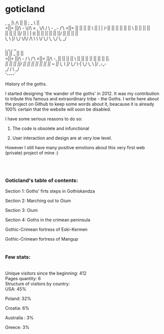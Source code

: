 goticland
=========

,  ,,                                    |\                             /\ 
  ||  ||                ;        _           \\                           ||  
 =||= ||/\\  _-_        \\/\/\  < \, \\/\\  / \\  _-_  ,._-_        /'\\ =||= 
  ||  || || || \\       || | |  /-|| || || || || || \\  ||         || ||  ||  
  ||  || || ||/         || | | (( || || || || || ||/    ||         || ||  ||  
  \\, \\ |/ \\,/        \\/\\/  \/\\ \\ \\  \\/  \\,/   \\,        \\,/   \\, 
        _/                                                                    
                                                                             
                                                    
   ,  ,,                              ,  ,,          
  ||  ||                  _          ||  ||          
 =||= ||/\\  _-_         / \\  /'\\ =||= ||/\\  _-_, 
  ||  || || || \\       || || || ||  ||  || || ||_.  
  ||  || || ||/         || || || ||  ||  || ||  ~ || 
  \\, \\ |/ \\,/        \\_-| \\,/   \\, \\ |/ ,-_-  
        _/               /  \              _/        
                        '----`                       


History of the goths.

I started designing 'the wander of the goths' in 2012. 
It was my contribution to tribute this famous and extraordinary tribe - the Goths.
I write here about the project on Github to keep some words about it, beacause it is 
already 100% certain that the website will soon be disabled.

I have some serious reasons to do so:

1) The code is obsolete and infunctional

2) User interaction and design are at very low level.

However I still have many positive emotions about this very first web (private) project of mine :)


<br><br>
<h3>Goticland's table of contents:</h3>

Section 1: Goths' firts steps in Gothiskandza

Section 2: Marching out to Oium

Section 3: Oium

Section 4: Goths in the crimean peninsula

Gothic-Crimean fortress of Eski-Kermen

Gothic-Crimean fortress of Mangup
<br>
<br>
<h3>Few stats:</h3>
<br>
Unique visitors since the beginning: 412
<br>
Pages quantity: 6
<br>
Structure of visitors by country:
<br>
USA: 45%

Poland: 32%

Croatia: 6%

Australia : 3%

Greece: 3%

